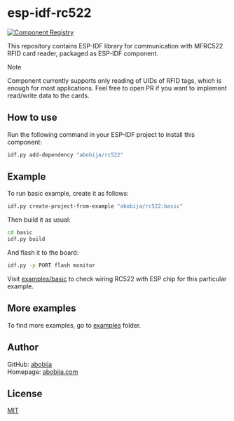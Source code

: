 # esp-idf-rc522

[![Component Registry](https://components.espressif.com/components/abobija/rc522/badge.svg)](https://components.espressif.com/components/abobija/rc522)

This repository contains ESP-IDF library for communication with MFRC522 RFID card reader, packaged as ESP-IDF component.

> [!NOTE]
> Component currently supports only reading of UIDs of RFID tags, which is enough for most applications. Feel free to open PR if you want to implement read/write data to the cards.

## How to use

Run the following command in your ESP-IDF project to install this component:

```bash
idf.py add-dependency "abobija/rc522"
```

## Example

To run basic example, create it as follows:

```bash
idf.py create-project-from-example "abobija/rc522:basic"
```

Then build it as usual:

```bash
cd basic
idf.py build
```

And flash it to the board:

```bash
idf.py -p PORT flash monitor
```

Visit [examples/basic](examples/basic) to check wiring RC522 with ESP chip for this particular example.

## More examples

To find more examples, go to [examples](examples) folder.

## Author

GitHub: [abobija](https://github.com/abobija)<br>
Homepage: [abobija.com](https://abobija.com)

## License

[MIT](LICENSE)
